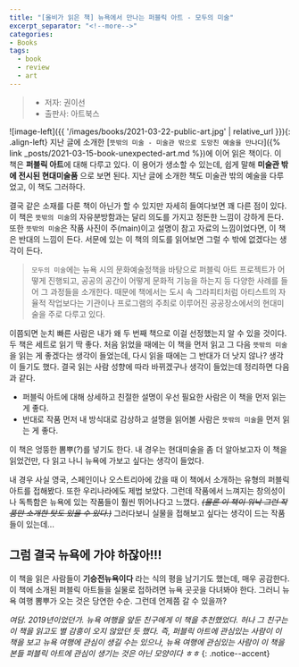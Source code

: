 ```yaml
---
title: "[올비가 읽은 책] 뉴욕에서 만나는 퍼블릭 아트 - 모두의 미술"
excerpt_separator: "<!--more-->"
categories:
- Books
tags:
  - book
  - review
  - art
---
```


> * 저자: 권이선
> * 출판사: 아트북스

<!--more-->

![image-left]({{ '/images/books/2021-03-22-public-art.jpg' | relative_url }}){: .align-left} 지난 글에 소개한 [`뜻밖의 미술 - 미술관 밖으로 도망친 예술을 만나다`]({% link _posts/2021-03-15-book-unexpected-art.md %})에 이어 읽은 책이다. 이 책은 **퍼블릭 아트**에 대해 다루고 있다. 이 용어가 생소할 수 있는데, 쉽게 말해 **미술관 밖에 전시된 현대미술품** 으로 보면 된다. 지난 글에 소개한 책도 미술관 밖의 예술을 다루었고, 이 책도 그러하다.

결국 같은 소재를 다룬 책이 아닌가 할 수 있지만 자세히 들여다보면 꽤 다른 점이 있다. 이 책은 `뜻밖의 미술`의 자유분방함과는 달리 의도를 가지고 정돈한 느낌이 강하게 든다. 또한 `뜻밖의 미술`은 작품 사진이 주(main)이고 설명이 참고 자료의 느낌이었다면, 이 책은 반대의 느낌이 든다. 서문에 있는 이 책의 의도를 읽어보면 그럴 수 밖에 없겠다는 생각이 든다.

> `모두의 미술`에는 뉴욕 시의 문화예술정책을 바탕으로 퍼블릭 아트 프로젝트가 어떻게 진행되고, 공공의 공간이 어떻게 문화적 기능을 하는지 등 다양한 사례를 들어 그 과정들을 소개한다. 때문에 책에서는 도시 속 그라피티처럼 아티스트의 자율적 작업보다는 기관이나 프로그램의 주최로 이루어진 공공장소에서의 현대미술을 주로 다루고 있다.

이쯤되면 눈치 빠른 사람은 내가 왜 두 번째 책으로 이걸 선정했는지 알 수 있을 것이다. 두 책은 세트로 읽기 딱 좋다. 처음 읽었을 때에는 이 책을 먼저 읽고 그 다음 `뜻밖의 미술`을 읽는 게 좋겠다는 생각이 들었는데, 다시 읽을 때에는 그 반대가 더 낫지 않나? 생각이 들기도 했다. 결국 읽는 사람 성향에 따라 바뀌겠구나 생각이 들었는데 정리하면 다음과 같다.

* 퍼블릭 아트에 대해 상세하고 친절한 설명이 우선 필요한 사람은 이 책을 먼저 읽는 게 좋다.
* 반대로 작품 먼저 내 방식대로 감상하고 설명을 읽어볼 사람은 `뜻밖의 미술`을 먼저 읽는 게 좋다.

이 책은 엉뚱한 뽐뿌(?)를 넣기도 한다. 내 경우는 현대미술을 좀 더 알아보고자 이 책을 읽었건만, 다 읽고 나니 뉴욕에 가보고 싶다는 생각이 들었다.

내 경우 사실 영국, 스페인이나 오스트리아에 갔을 때 이 책에서 소개하는 유형의 퍼블릭 아트를 접해봤다. 또한 우리나라에도 제법 보았다. 그런데 작품에서 느껴지는 창의성이나 독특함은 뉴욕에 있는 작품들이 훨씬 뛰어나다고 느꼈다. *<strike>(물론 이 책이 워낙 그런 작품만 소개한 탓도 있을 수 있다.)</strike>* 그러다보니 실물을 접해보고 싶다는 생각이 드는 작품들이 있는데...

## 그럼 결국 뉴욕에 가야 하잖아!!!

이 책을 읽은 사람들이 **기승전뉴욕이다** 라는 식의 평을 남기기도 했는데, 매우 공감한다. 이 책에 소개된 퍼블릭 아트들을 실물로 접하려면 뉴욕 곳곳을 다녀봐야 한다. 그러니 뉴욕 여행 뽐뿌가 오는 것은 당연한 수순. 그런데 언제쯤 갈 수 있을까?

_여담. 2019년이었던가. 뉴욕 여행을 앞둔 친구에게 이 책을 추천했었다. 허나 그 친구는 이 책을 읽고도 별 감흥이 오지 않았던 듯 했다. 즉, 퍼블릭 아트에 관심있는 사람이 이 책을 보고 뉴욕 여행에 관심이 생길 수는 있으나, 뉴욕 여행에 관심있는 사람이 이 책을 본들 퍼블릭 아트에 관심이 생기는 것은 아닌 모양이다 ㅎㅎ_
{: .notice--accent}
